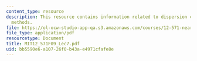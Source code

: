 ```yaml
---
content_type: resource
description: This resource contains information related to dispersion curve inversion
  methods.
file: https://ol-ocw-studio-app-qa.s3.amazonaws.com/courses/12-571-near-surface-geophysical-imaging-fall-2009/bb5590e6a10726f0b43ae4971cfafe8e_MIT12_571F09_Lec7.pdf
file_type: application/pdf
resourcetype: Document
title: MIT12_571F09_Lec7.pdf
uid: bb5590e6-a107-26f0-b43a-e4971cfafe8e
---
```

